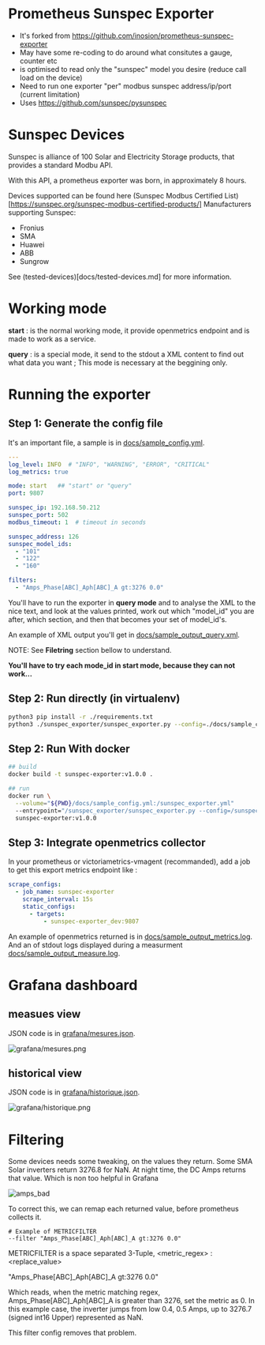 # Prometheus Sunspec Exporter

- It's forked from https://github.com/inosion/prometheus-sunspec-exporter
- May have some re-coding to do around what consitutes a gauge, counter etc
- is optimised to read only the "sunspec" model you desire (reduce call load on the device)
- Need to run one exporter "per" modbus sunspec address/ip/port (current limitation)
- Uses https://github.com/sunspec/pysunspec


# Sunspec Devices

  Sunspec is alliance of 100 Solar and Electricity Storage products, that provides a standard Modbu API.

  With this API, a prometheus exporter was born, in approximately 8 hours.

  Devices supported can be found here (Sunspec Modbus Certified List)[https://sunspec.org/sunspec-modbus-certified-products/]
  Manufacturers supporting Sunspec:
  - Fronius
  - SMA
  - Huawei
  - ABB
  - Sungrow

  See (tested-devices)[docs/tested-devices.md] for more information.



# Working mode

**start** : is the normal working mode, it provide openmetrics endpoint and is made to work as a service.

**query** : is a special mode, it send to the stdout a XML content to find out what data you want ; This mode is necessary at the beggining only.




# Running the exporter

## Step 1: Generate the config file

It's an important file, a sample is in [docs/sample_config.yml](docs/sample_config.yml).

```yaml
---
log_level: INFO  # "INFO", "WARNING", "ERROR", "CRITICAL"
log_metrics: true

mode: start   ## "start" or "query"
port: 9807

sunspec_ip: 192.168.50.212
sunspec_port: 502
modbus_timeout: 1  # timeout in seconds

sunspec_address: 126
sunspec_model_ids:
  - "101"
  - "122"
  - "160"

filters:
  - "Amps_Phase[ABC]_Aph[ABC]_A gt:3276 0.0"
```

You'll have to run the exporter in **query mode** and to analyse the XML to the nice text, and look at the values printed, work out which "model_id" you are after, 
which section, and then that becomes your set of model_id's.

An example of XML output you'll get in [docs/sample_output_query.xml](docs/sample_output_query.xml).

NOTE: See **Filetring** section bellow to understand.



**You'll have to try each mode_id in start mode, because they can not work...**


## Step 2: Run directly (in virtualenv)

```bash
python3 pip install -r ./requirements.txt
python3 ./sunspec_exporter/sunspec_exporter.py --config=./docs/sample_config.yml
```

## Step 2: Run With docker

```bash
## build
docker build -t sunspec-exporter:v1.0.0 .

## run
docker run \
  --volume="${PWD}/docs/sample_config.yml:/sunspec_exporter.yml"
  --entrypoint="/sunspec_exporter/sunspec_exporter.py --config=/sunspec_exporter.yml" \
  sunspec-exporter:v1.0.0
```

## Step 3: Integrate openmetrics collector

In your prometheus or victoriametrics-vmagent (recommanded), add a job to get this export metrics endpoint like :

```yaml
scrape_configs:
  - job_name: sunspec-exporter
    scrape_interval: 15s
    static_configs:
      - targets:
          - sunspec-exporter_dev:9807
```

An example of openmetrics returned is in [docs/sample_output_metrics.log](docs/sample_output_metrics.log).
And an of stdout logs displayed during a measurment [docs/sample_output_measure.log](docs/sample_output_measure.log).



# Grafana dashboard 

## measues view

JSON code is in [grafana/mesures.json](grafana/mesures.json).

![grafana/mesures.png](grafana/mesures.png)



## historical view

JSON code is in [grafana/historique.json](grafana/historique.json).

![grafana/historique.png](grafana/historique.png)





# Filtering

Some devices needs some tweaking, on the values they return.
Some SMA Solar inverters return 3276.8 for NaN. 
At night time, the DC Amps returns that value. Which is non too helpful in Grafana

![amps_bad](images/filtering_example_amps_bad.png)

To correct this, we can remap each returned value, before prometheus collects it. 

```
# Example of METRICFILTER
--filter "Amps_Phase[ABC]_Aph[ABC]_A gt:3276 0.0"
```
METRICFILTER is a space separated 3-Tuple, <metric_regex> <function>:<args> <replace_value> 

"Amps_Phase[ABC]_Aph[ABC]_A gt:3276 0.0"

Which reads, when the metric matching regex, Amps_Phase[ABC]_Aph[ABC]_A is greater than 3276, set the metric as 0.
In this example case, the inverter jumps from low 0.4, 0.5 Amps, up to 3276.7 (signed int16 Upper) represented as NaN. 

This filter config removes that problem.
